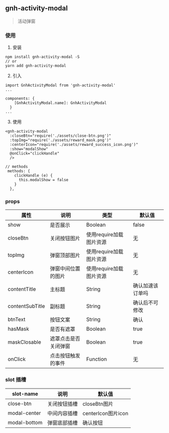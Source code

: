 ## gnh-activity-modal
> 活动弹窗

### 使用
1. 安装
```
npm install gnh-activity-modal -S
// or
yarn add gnh-activity-modal
```
2. 引入
```
import GnhActivityModal from 'gnh-activity-modal'
...

components: {
    [GnhActivityModal.name]: GnhActivityModal
  }
...
```
3. 使用
```
<gnh-activity-modal
  :closeBtn="require('./assets/close-btn.png')"
  :topImg="require('./assets/reward_mask.png')"
  :centerIcon="require('./assets/reward_success_icon.png')"
  :show="modalShow"
  @onClick="clickHandle"
  />

// methods
 methods: {
    clickHandle (e) {
      this.modalShow = false
    }
  },

```

### props
|属性|说明|类型|默认值|
|---|----|----|----|
|show|是否展示|Boolean|false|
|closeBtn|关闭按钮图片|使用require加载图片资源|无|
|topImg|弹窗顶部图片|使用require加载图片资源|无|
|centerIcon|弹窗中间位置的图片|使用require加载图片资源|无|
|contentTitle|主标题|String|确认加速该订单吗|
|contentSubTitle|副标题|String|确认后不可修改|
|btnText|按钮文案|String|确认|
|hasMask|是否有遮罩|Boolean|true|
|maskClosable|遮罩点击是否关闭弹窗|Boolean|true|
|onClick|点击按钮触发的事件|Function|无|

### slot 插槽
|slot-name|说明|默认值|
|---|----|----|
|close-btn|关闭按钮插槽|closeBtn图片|
|modal-center|中间内容插槽|centerIcon图片icon|
|modal-bottom|弹窗底部插槽|确认按钮|

